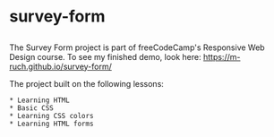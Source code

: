 # survey-form

##

The Survey Form project is part of freeCodeCamp's Responsive Web Design course. To see my finished demo, look here: https://m-ruch.github.io/survey-form/

The project built on the following lessons:

    * Learning HTML
    * Basic CSS
    * Learning CSS colors
    * Learning HTML forms
